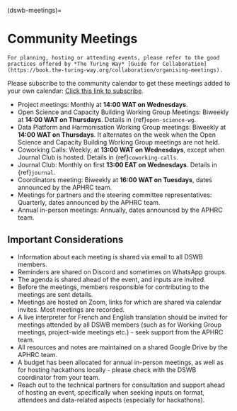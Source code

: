 (dswb-meetings)=
# Community Meetings

```{note}
For planning, hosting or attending events, please refer to the good practices offered by *The Turing Way* [Guide for Collaboration](https://book.the-turing-way.org/collaboration/organising-meetings).
```

Please subscribe to the community calendar to get these meetings added to your own calendar: [Click this link to subscribe](https://calendar.google.com/calendar/ical/47502bf06531b55e6e23c00bc11c7dcdddcef193876eb6bdb463e4ddf7eb5d1e%40group.calendar.google.com/public/basic.ics).

- Project meetings: Monthly at **14:00 WAT on Wednesdays**.
- Open Science and Capacity Building Working Group Meetings: Biweekly at **14:00 WAT on Thursdays**. Details in {ref}`open-science-wg`.
- Data Platform and Harmonisation Working Group meetings: Biweekly at **14:00 WAT on Thursdays**. It alternates on the week when the Open Science and Capacity Building Working Group meetings are not held.
- Coworking Calls: Weekly, at **13:00 WAT on Wednesdays**, except when Journal Club is hosted. Details in {ref}`coworking-calls`.
- Journal Club: Monthly on first **13:00 EAT on Wednesdays**. Details in {ref}`journal`.
- Coordinators meeting: Biweekly at **16:00 WAT on Tuesdays**, dates announced by the APHRC team.
- Meetings for partners and the steering committee representatives: Quarterly, dates announced by the APHRC team.
- Annual in-person meetings: Annually, dates announced by the APHRC team.

## Important Considerations

- Information about each meeting is shared via email to all DSWB members.
- Reminders are shared on Discord and sometimes on WhatsApp groups.
- The agenda is shared ahead of the event, and inputs are invited.
- Before the meetings, members responsible for contributing to the meetings are sent details.
- Meetings are hosted on Zoom, links for which are shared via calendar invites. Most meetings are recorded.
- A live interpreter for French and English translation should be invited for meetings attended by all DSWB members (such as for Working Group meetings, project-wide meetings etc.) - seek support from the APHRC team.
- All resources and notes are maintained on a shared Google Drive by the APHRC team.
- A budget has been allocated for annual in-person meetings, as well as for hosting hackathons locally - please check with the DSWB coordinator from your team.
- Reach out to the technical partners for consultation and support ahead of hosting an event, specifically when seeking inputs on format, attendees and data-related aspects (especially for hackathons).
